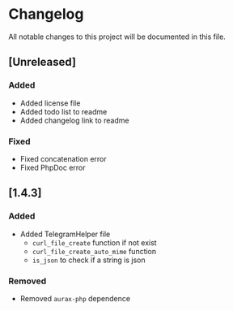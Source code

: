 # Changelog
All notable changes to this project will be documented in this file.

## [Unreleased]
### Added
- Added license file
- Added todo list to readme
- Added changelog link to readme

### Fixed
- Fixed concatenation error 
- Fixed PhpDoc error

## [1.4.3]
### Added
- Added TelegramHelper file
    - `curl_file_create` function if not exist
    - `curl_file_create_auto_mime` function
    - `is_json` to check if a string is json

### Removed
- Removed `aurax-php` dependence
